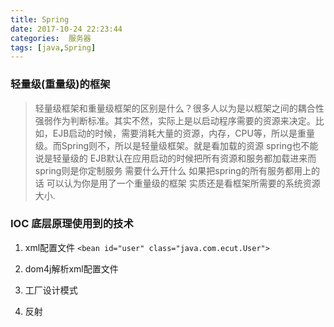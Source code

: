 ```yaml
---
title: Spring
date: 2017-10-24 22:23:44
categories:  服务器
tags: [java,Spring]
---
```

### 轻量级(重量级)的框架 
> 轻量级框架和重量级框架的区别是什么？很多人以为是以框架之间的耦合性强弱作为判断标准。其实不然，实际上是以启动程序需要的资源来决定。比如，EJB启动的时候，需要消耗大量的资源，内存，CPU等，所以是重量级。而Spring则不，所以是轻量级框架。就是看加载的资源 spring也不能说是轻量级的 EJB默认在应用启动的时候把所有资源和服务都加载进来而spring则是你定制服务 需要什么开什么 如果把spring的所有服务都用上的话 可以认为你是用了一个重量级的框架 实质还是看框架所需要的系统资源大小.

### IOC 底层原理使用到的技术

1. xml配置文件
    `<bean id="user" class="java.com.ecut.User">`
   
2. dom4j解析xml配置文件

3. 工厂设计模式

4. 反射